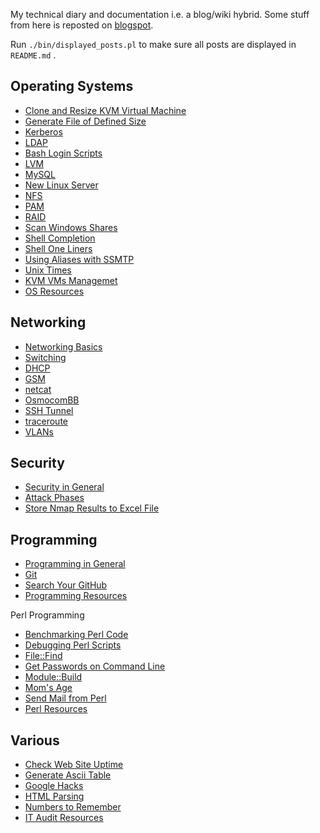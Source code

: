 My technical diary and documentation i.e. a blog/wiki hybrid. Some stuff from here is reposted on [blogspot](http://jreisinger.blogspot.sk).

Run `./bin/displayed_posts.pl` to make sure all posts are displayed in `README.md` .

Operating Systems
-----------------

* [Clone and Resize KVM Virtual Machine](posts/clone-and-resize-kvm-virtual-machine.md)
* [Generate File of Defined Size](posts/gen_rand_file.md)
* [Kerberos](posts/kerberos.md)
* [LDAP](posts/ldap.md)
* [Bash Login Scripts](posts/login-scripts.md)
* [LVM](posts/lvm.md)
* [MySQL](posts/mysql.md)
* [New Linux Server](posts/new-linux-server.md)
* [NFS](posts/nfs.md)
* [PAM](posts/pam.md)
* [RAID](posts/raid.md)
* [Scan Windows Shares](posts/scan_win_shares.md)
* [Shell Completion](posts/shell-completion.md)
* [Shell One Liners](posts/shell-one-liners.md)
* [Using Aliases with SSMTP](posts/ssmtp.md)
* [Unix Times](posts/unix-times.md)
* [KVM VMs Managemet](posts/vm-mngt.md)  
* [OS Resources](posts/os-resources.md)

Networking
----------

* [Networking Basics](posts/01_net_basics.md)
* [Switching](posts/02_switching.md)
* [DHCP](posts/dhcp.md)
* [GSM](posts/gsm.md)
* [netcat](posts/netcat.md)
* [OsmocomBB](posts/osmocombb.md)
* [SSH Tunnel](posts/ssh-tunnel.md)
* [traceroute](posts/traceroute-explained.md)
* [VLANs](posts/vlans.md)
 
Security 
--------

* [Security in General](posts/general-security.md)
* [Attack Phases](posts/attack-phases.md)
* [Store Nmap Results to Excel File](posts/nmap2excel.md)

Programming
-----------

* [Programming in General](posts/prog-general.md)  
* [Git](posts/git.md)
* [Search Your GitHub](posts/search-github.md)  
* [Programming Resources](posts/programming-resources.md)

Perl Programming

* [Benchmarking Perl Code](posts/benchmarking-perl-code.md)
* [Debugging Perl Scripts](posts/debugging-perl-scripts.md)
* [File::Find](posts/file-find.md)
* [Get Passwords on Command Line](posts/get-passwd.md)
* [Module::Build](posts/module-build.md)
* [Mom's Age](posts/moms-age.md)
* [Send Mail from Perl](posts/send-mail-from-perl.md)  
* [Perl Resources](posts/perl-resources.md)

Various
-------

* [Check Web Site Uptime](posts/check-web-app.md)
* [Generate Ascii Table](posts/gen_ascii_table.md)
* [Google Hacks](posts/google-hacks.md)
* [HTML Parsing](posts/html-parsing.md)
* [Numbers to Remember](posts/numbers-to-remember.md)  
* [IT Audit Resources](posts/it-audit-resources.md)

